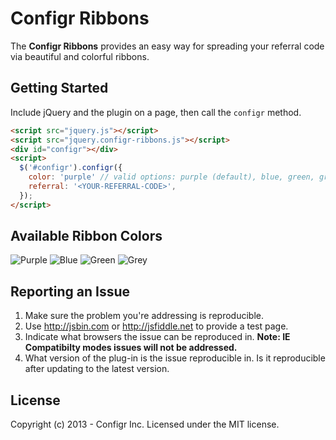 Configr Ribbons
===============

The **Configr Ribbons** provides an easy way for spreading your referral code via beautiful and colorful ribbons.


## Getting Started

Include jQuery and the plugin on a page, then call the `configr` method.

```html
<script src="jquery.js"></script>
<script src="jquery.configr-ribbons.js"></script>
<div id="configr"></div>
<script>
  $('#configr').configr({
    color: 'purple' // valid options: purple (default), blue, green, grey
    referral: '<YOUR-REFERRAL-CODE>',
  });
</script>
```

## Available Ribbon Colors

![Purple](http://media.confi.gr/ribbon/purple.png)
![Blue](http://media.confi.gr/ribbon/blue.png)
![Green](http://media.confi.gr/ribbon/green.png)
![Grey](http://media.confi.gr/ribbon/grey.png)


## Reporting an Issue

1. Make sure the problem you're addressing is reproducible.
2. Use http://jsbin.com or http://jsfiddle.net to provide a test page.
3. Indicate what browsers the issue can be reproduced in. **Note: IE Compatibilty modes issues will not be addressed.**
4. What version of the plug-in is the issue reproducible in. Is it reproducible after updating to the latest version.


## License

Copyright (c) 2013 - Configr Inc.
Licensed under the MIT license.
